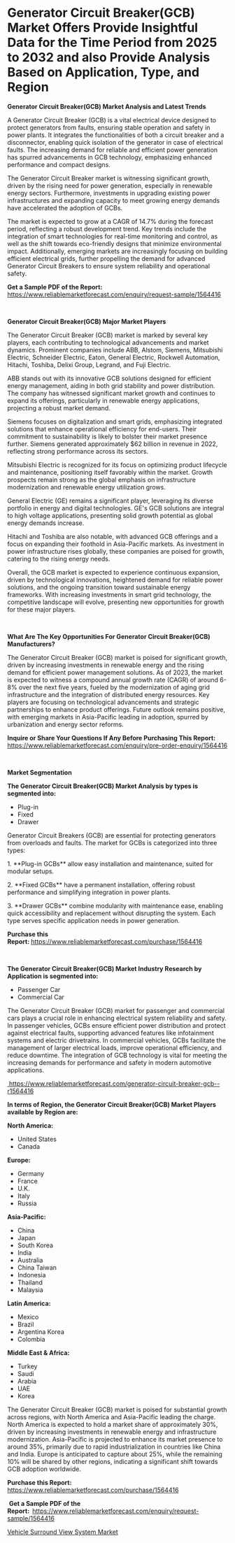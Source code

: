 <p><h1>Generator Circuit Breaker(GCB) Market Offers Provide Insightful Data for the Time Period from 2025 to 2032 and also Provide Analysis Based on Application, Type, and Region</h1></p><p><strong>Generator Circuit Breaker(GCB) Market Analysis and Latest Trends</strong></p>
<p><p>A Generator Circuit Breaker (GCB) is a vital electrical device designed to protect generators from faults, ensuring stable operation and safety in power plants. It integrates the functionalities of both a circuit breaker and a disconnector, enabling quick isolation of the generator in case of electrical faults. The increasing demand for reliable and efficient power generation has spurred advancements in GCB technology, emphasizing enhanced performance and compact designs.</p><p>The Generator Circuit Breaker market is witnessing significant growth, driven by the rising need for power generation, especially in renewable energy sectors. Furthermore, investments in upgrading existing power infrastructures and expanding capacity to meet growing energy demands have accelerated the adoption of GCBs. </p><p>The market is expected to grow at a CAGR of 14.7% during the forecast period, reflecting a robust development trend. Key trends include the integration of smart technologies for real-time monitoring and control, as well as the shift towards eco-friendly designs that minimize environmental impact. Additionally, emerging markets are increasingly focusing on building efficient electrical grids, further propelling the demand for advanced Generator Circuit Breakers to ensure system reliability and operational safety.</p></p>
<p><strong>Get a Sample PDF of the Report:&nbsp;</strong> <a href="https://www.reliablemarketforecast.com/enquiry/request-sample/1564416?utm_campaign=2320&utm_medium=2&utm_source=Github&utm_content=ia&utm_term=30032025&utm_id=generator-circuit-breakergcb">https://www.reliablemarketforecast.com/enquiry/request-sample/1564416</a></p>
<p>&nbsp;</p>
<p><strong>Generator Circuit Breaker(GCB) Major Market Players</strong></p>
<p><p>The Generator Circuit Breaker (GCB) market is marked by several key players, each contributing to technological advancements and market dynamics. Prominent companies include ABB, Alstom, Siemens, Mitsubishi Electric, Schneider Electric, Eaton, General Electric, Rockwell Automation, Hitachi, Toshiba, Delixi Group, Legrand, and Fuji Electric.</p><p>ABB stands out with its innovative GCB solutions designed for efficient energy management, aiding in both grid stability and power distribution. The company has witnessed significant market growth and continues to expand its offerings, particularly in renewable energy applications, projecting a robust market demand.</p><p>Siemens focuses on digitalization and smart grids, emphasizing integrated solutions that enhance operational efficiency for end-users. Their commitment to sustainability is likely to bolster their market presence further. Siemens generated approximately $62 billion in revenue in 2022, reflecting strong performance across its sectors.</p><p>Mitsubishi Electric is recognized for its focus on optimizing product lifecycle and maintenance, positioning itself favorably within the market. Growth prospects remain strong as the global emphasis on infrastructure modernization and renewable energy utilization grows.</p><p>General Electric (GE) remains a significant player, leveraging its diverse portfolio in energy and digital technologies. GE's GCB solutions are integral to high voltage applications, presenting solid growth potential as global energy demands increase.</p><p>Hitachi and Toshiba are also notable, with advanced GCB offerings and a focus on expanding their foothold in Asia-Pacific markets. As investment in power infrastructure rises globally, these companies are poised for growth, catering to the rising energy needs.</p><p>Overall, the GCB market is expected to experience continuous expansion, driven by technological innovations, heightened demand for reliable power solutions, and the ongoing transition toward sustainable energy frameworks. With increasing investments in smart grid technology, the competitive landscape will evolve, presenting new opportunities for growth for these major players.</p></p>
<p>&nbsp;</p>
<p><strong>What Are The Key Opportunities For Generator Circuit Breaker(GCB) Manufacturers?</strong></p>
<p><p>The Generator Circuit Breaker (GCB) market is poised for significant growth, driven by increasing investments in renewable energy and the rising demand for efficient power management solutions. As of 2023, the market is expected to witness a compound annual growth rate (CAGR) of around 6-8% over the next five years, fueled by the modernization of aging grid infrastructure and the integration of distributed energy resources. Key players are focusing on technological advancements and strategic partnerships to enhance product offerings. Future outlook remains positive, with emerging markets in Asia-Pacific leading in adoption, spurred by urbanization and energy sector reforms.</p></p>
<p><strong>Inquire or Share Your Questions If Any Before Purchasing This Report:</strong> <a href="https://www.reliablemarketforecast.com/enquiry/pre-order-enquiry/1564416?utm_campaign=2320&utm_medium=2&utm_source=Github&utm_content=ia&utm_term=30032025&utm_id=generator-circuit-breakergcb">https://www.reliablemarketforecast.com/enquiry/pre-order-enquiry/1564416</a></p>
<p>&nbsp;</p>
<p><strong>Market Segmentation</strong></p>
<p><strong>The Generator Circuit Breaker(GCB) Market Analysis by types is segmented into:</strong></p>
<p><ul><li>Plug-in</li><li>Fixed</li><li>Drawer</li></ul></p>
<p><p>Generator Circuit Breakers (GCB) are essential for protecting generators from overloads and faults. The market for GCBs is categorized into three types: </p><p>1. **Plug-in GCBs** allow easy installation and maintenance, suited for modular setups.</p><p>2. **Fixed GCBs** have a permanent installation, offering robust performance and simplifying integration in power plants.</p><p>3. **Drawer GCBs** combine modularity with maintenance ease, enabling quick accessibility and replacement without disrupting the system. Each type serves specific application needs in power generation.</p></p>
<p><strong>Purchase this Report:&nbsp;</strong><a href="https://www.reliablemarketforecast.com/purchase/1564416?utm_campaign=2320&utm_medium=2&utm_source=Github&utm_content=ia&utm_term=30032025&utm_id=generator-circuit-breakergcb">https://www.reliablemarketforecast.com/purchase/1564416</a></p>
<p>&nbsp;</p>
<p><strong>The Generator Circuit Breaker(GCB) Market Industry Research by Application is segmented into:</strong></p>
<p><ul><li>Passenger Car</li><li>Commercial Car</li></ul></p>
<p><p>The Generator Circuit Breaker (GCB) market for passenger and commercial cars plays a crucial role in enhancing electrical system reliability and safety. In passenger vehicles, GCBs ensure efficient power distribution and protect against electrical faults, supporting advanced features like infotainment systems and electric drivetrains. In commercial vehicles, GCBs facilitate the management of larger electrical loads, improve operational efficiency, and reduce downtime. The integration of GCB technology is vital for meeting the increasing demands for performance and safety in modern automotive applications.</p></p>
<p><a href="https://www.reliablemarketforecast.com/generator-circuit-breaker-gcb--r1564416?utm_campaign=2320&utm_medium=2&utm_source=Github&utm_content=ia&utm_term=30032025&utm_id=generator-circuit-breakergcb">&nbsp;https://www.reliablemarketforecast.com/generator-circuit-breaker-gcb--r1564416</a></p>
<p><strong>In terms of Region, the Generator Circuit Breaker(GCB) Market Players available by Region are:</strong></p>
<p>
    <p> <strong> North America: </strong>
        <ul>
            <li>United States</li>
            <li>Canada</li>
        </ul>
        </p> 
    <p> <strong> Europe: </strong>
        <ul>
            <li>Germany</li>
            <li>France</li>
            <li>U.K.</li>
            <li>Italy</li>
            <li>Russia</li>
        </ul>
        </p> 
    <p> <strong> Asia-Pacific: </strong>
        <ul>
            <li>China</li>
            <li>Japan</li>
            <li>South Korea</li>
            <li>India</li>
            <li>Australia</li>
            <li>China Taiwan</li>
            <li>Indonesia</li>
            <li>Thailand</li>
            <li>Malaysia</li>
        </ul>
        </p> 
    <p> <strong> Latin America: </strong>
        <ul>
            <li>Mexico</li>
            <li>Brazil</li>
            <li>Argentina Korea</li>
            <li>Colombia</li>
        </ul>
        </p> 
    <p> <strong> Middle East & Africa: </strong>
        <ul>
            <li>Turkey</li>
            <li>Saudi</li>
            <li>Arabia</li>
            <li>UAE</li>
            <li>Korea</li>
        </ul>
    </p>
    </p>
<p><p>The Generator Circuit Breaker (GCB) market is poised for substantial growth across regions, with North America and Asia-Pacific leading the charge. North America is expected to hold a market share of approximately 30%, driven by increasing investments in renewable energy and infrastructure modernization. Asia-Pacific is projected to enhance its market presence to around 35%, primarily due to rapid industrialization in countries like China and India. Europe is anticipated to capture about 25%, while the remaining 10% will be shared by other regions, indicating a significant shift towards GCB adoption worldwide.</p></p>
<p><strong>Purchase this Report: </strong><a href="https://www.reliablemarketforecast.com/purchase/1564416?utm_campaign=2320&utm_medium=2&utm_source=Github&utm_content=ia&utm_term=30032025&utm_id=generator-circuit-breakergcb">https://www.reliablemarketforecast.com/purchase/1564416</a></p>
<p>&nbsp;<strong>Get a Sample PDF of the Report:&nbsp;&nbsp;</strong><a href="https://www.reliablemarketforecast.com/enquiry/request-sample/1564416?utm_campaign=2320&utm_medium=2&utm_source=Github&utm_content=ia&utm_term=30032025&utm_id=generator-circuit-breakergcb">https://www.reliablemarketforecast.com/enquiry/request-sample/1564416</a></p>
<p><strong></strong></p>
<p><p><a href="https://github.com/cheryjhonson/Market-Research-Report-List-1/blob/main/vehicle-surround-view-system-market.md?utm_campaign=2320&utm_medium=2&utm_source=Github&utm_content=ia&utm_term=30032025&utm_id=generator-circuit-breakergcb">Vehicle Surround View System Market</a></p></p>